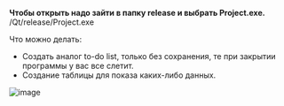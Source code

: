 **Чтобы открыть надо зайти в папку release и выбрать Project.exe.**
/Qt/release/Project.exe

Что можно делать:
- Создать аналог to-do list, только без сохранения, те при закрытии программы у вас все слетит.
- Создание таблицы для показа каких-либо данных.
  
![image](https://github.com/user-attachments/assets/29dae607-0ac2-46b9-a523-d6e4b3b9d9b9)



